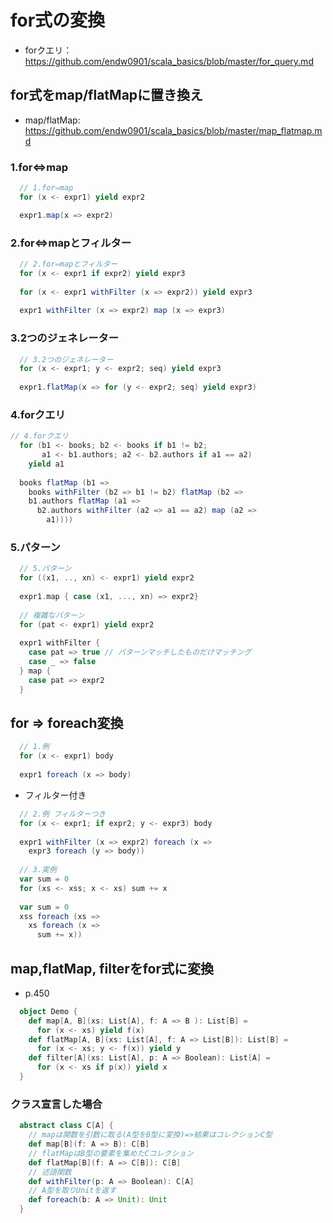 # for式の変換

- forクエリ：https://github.com/endw0901/scala_basics/blob/master/for_query.md

## for式をmap/flatMapに置き換え
- map/flatMap: https://github.com/endw0901/scala_basics/blob/master/map_flatmap.md

### 1.for⇔map
```scala
  // 1.for⇔map
  for (x <- expr1) yield expr2

  expr1.map(x => expr2)
```

### 2.for⇔mapとフィルター
```scala
  // 2.for⇔mapとフィルター
  for (x <- expr1 if expr2) yield expr3
  
  for (x <- expr1 withFilter (x => expr2)) yield expr3
  
  expr1 withFilter (x => expr2) map (x => expr3)
```

### 3.2つのジェネレーター
```scala
  // 3.2つのジェネレーター
  for (x <- expr1; y <- expr2; seq) yield expr3
  
  expr1.flatMap(x => for (y <- expr2; seq) yield expr3)
```

### 4.forクエリ
```scala
// 4.forクエリ
  for (b1 <- books; b2 <- books if b1 != b2;
       a1 <- b1.authors; a2 <- b2.authors if a1 == a2)
    yield a1
  
  books flatMap (b1 =>
    books withFilter (b2 => b1 != b2) flatMap (b2 =>
    b1.authors flatMap (a1 =>
      b2.authors withFilter (a2 => a1 == a2) map (a2 =>
        a1))))
```

### 5.パターン

```scala
  // 5.パターン
  for ((x1, .., xn) <- expr1) yield expr2
  
  expr1.map { case (x1, ..., xn) => expr2}
  
  // 複雑なパターン
  for (pat <- expr1) yield expr2
  
  expr1 withFilter {
    case pat => true // パターンマッチしたものだけマッチング
    case _ => false
  } map {
    case pat => expr2
  }
```

## for => foreach変換

```scala
  // 1.例
  for (x <- expr1) body
  
  expr1 foreach (x => body)
```

- フィルター付き
```scala
  // 2.例 フィルターつき
  for (x <- expr1; if expr2; y <- expr3) body
  
  expr1 withFilter (x => expr2) foreach (x =>
    expr3 foreach (y => body))
  
  // 3.実例
  var sum = 0
  for (xs <- xss; x <- xs) sum += x
  
  var sum = 0
  xss foreach (xs =>
    xs foreach (x =>
      sum += x))
```


## map,flatMap, filterをfor式に変換
- p.450
```scala
  object Demo {
    def map[A, B](xs: List[A], f: A => B ): List[B] =
      for (x <- xs) yield f(x)
    def flatMap[A, B](xs: List[A], f: A => List[B]): List[B] =
      for (x <- xs; y <- f(x)) yield y
    def filter[A](xs: List[A], p: A => Boolean): List[A] =
      for (x <- xs if p(x)) yield x
  }
```

### クラス宣言した場合
```scala
  abstract class C[A] {
    // mapは関数を引数に取る(A型をB型に変換)=>結果はコレクションC型
    def map[B](f: A => B): C[B]
    // flatMapはB型の要素を集めたCコレクション
    def flatMap[B](f: A => C[B]): C[B]
    // 述語関数
    def withFilter(p: A => Boolean): C[A]
    // A型を取りUnitを返す
    def foreach(b: A => Unit): Unit
  }
```
